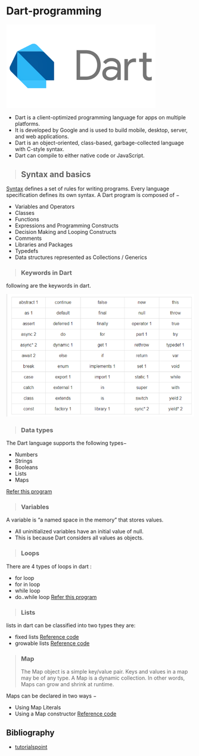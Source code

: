 # Dart-programming

<img src="assets/dart-logo-for-shares.png" width="400">

- Dart is a client-optimized programming language for apps on multiple platforms.
- It is developed by Google and is used to build mobile, desktop, server, and web applications.
- Dart is an object-oriented, class-based, garbage-collected language with C-style syntax.
- Dart can compile to either native code or JavaScript.

> ## Syntax and basics

[Syntax](https://github.com/manojuppala/Dart-programming/Syntax.dart) defines a set of rules for writing programs. Every language specification defines its own syntax. A Dart program is composed of −

- Variables and Operators
- Classes
- Functions
- Expressions and Programming Constructs
- Decision Making and Looping Constructs
- Comments
- Libraries and Packages
- Typedefs
- Data structures represented as Collections / Generics

> ### Keywords in Dart

following are the keywords in dart.

<img src="assets/Screenshot (386).png" width="600">

> ### Data types

The Dart language supports the following types−

- Numbers
- Strings
- Booleans
- Lists
- Maps

[Refer this program](https://github.com/manojuppala/Dart-programming/data_types.dart)

> ### Variables

A variable is “a named space in the memory” that stores values.

- All uninitialized variables have an initial value of null.
- This is because Dart considers all values as objects.

> ### Loops

There are 4 types of loops in dart :

- for loop
- for in loop
- while loop
- do..while loop
  [Refer this program](https://github.com/manojuppala/Dart-programming/loops.dart)

> ### Lists

lists in dart can be classified into two types they are:

- fixed lists [Reference code](https://github.com/manojuppala/Dart-programming/list_and_map.dart)
- growable lists [Reference code](https://github.com/manojuppala/Dart-programming/list_and_map.dart)

> ### Map
>
> The Map object is a simple key/value pair. Keys and values in a map may be of any type. A Map is a dynamic collection. In other words, Maps can grow and shrink at runtime.

Maps can be declared in two ways −

- Using Map Literals
- Using a Map constructor
  [Reference code](https://github.com/manojuppala/Dart-programming/list_and_map.dart)

## Bibliography

- [tutorialspoint](https://www.tutorialspoint.com/dart_programming/dart_programming_syntax.htm)
